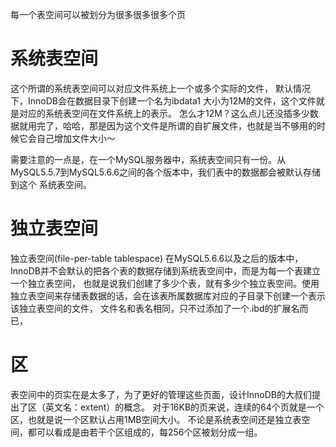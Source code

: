 
每一个表空间可以被划分为很多很多很多个页

# 系统表空间

这个所谓的系统表空间可以对应文件系统上一个或多个实际的文件，
默认情况下，InnoDB会在数据目录下创建一个名为ibdata1
大小为12M的文件，这个文件就是对应的系统表空间在文件系统上的表示。
怎么才12M？这么点儿还没插多少数据就用完了，哈哈，那是因为这个文件是所谓的自扩展文件，也就是当不够用的时候它会自己增加文件大小～

需要注意的一点是，在一个MySQL服务器中，系统表空间只有一份。从MySQL5.5.7到MySQL5.6.6之间的各个版本中，我们表中的数据都会被默认存储到这个 系统表空间。

# 独立表空间

独立表空间(file-per-table tablespace)
在MySQL5.6.6以及之后的版本中，InnoDB并不会默认的把各个表的数据存储到系统表空间中，而是为每一个表建立一个独立表空间，
也就是说我们创建了多少个表，就有多少个独立表空间。使用独立表空间来存储表数据的话，会在该表所属数据库对应的子目录下创建一个表示该独立表空间的文件，
文件名和表名相同，只不过添加了一个.ibd的扩展名而已，


# 区

表空间中的页实在是太多了，为了更好的管理这些页面，设计InnoDB的大叔们提出了区（英文名：extent）的概念。
对于16KB的页来说，连续的64个页就是一个区，也就是说一个区默认占用1MB空间大小。
不论是系统表空间还是独立表空间，都可以看成是由若干个区组成的，每256个区被划分成一组。

